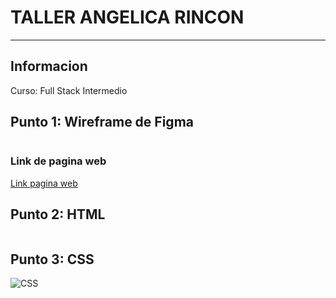 <h1>TALLER ANGELICA RINCON</h1>
<hr>

<h2>Informacion</h2>
<p>Curso: Full Stack Intermedio</p>
<h2>Punto 1: Wireframe de Figma</h2>
<img src="./images/DISEÑO_FIGMA.png" alt=""html>

<h3>Link de pagina web</h3>
<a href="" target="blank">Link pagina web</a>

<h2>Punto 2: HTML</h2>
<img src="./publics/images/HTML.png" alt=""html>

<h2>Punto 3: CSS</h2>
<img src="./publics/images/CSS.png" alt="CSS">

